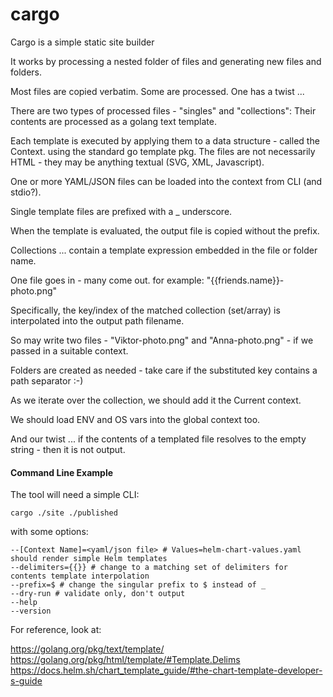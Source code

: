 # cargo
Cargo is a simple static site builder

It works by processing a nested folder of files and generating new files and folders.

Most files are copied verbatim. Some are processed. One has a twist ...

There are two types of processed files - "singles" and "collections": Their contents are processed as a golang text template.

Each template is executed by applying them to a data structure - called the Context. using the standard go template pkg. The files are not necessarily HTML - they may be anything textual (SVG, XML, Javascript).

One or more YAML/JSON files can be loaded into the context from CLI (and stdio?).

Single template files are prefixed with a _ underscore.

When the template is evaluated, the output file is copied without the prefix.

Collections ... contain a template expression embedded in the file or folder name.

One file goes in - many come out. for example: "{{friends.name}}-photo.png"

Specifically, the key/index of the matched collection (set/array) is interpolated into the output path filename.

So may write two files - "Viktor-photo.png" and "Anna-photo.png" - if we passed in a suitable context.

Folders are created as needed - take care if the substituted key contains a path separator :-)

As we iterate over the collection, we should add it the Current context.

We should load ENV and OS vars into the global context too.

And our twist ... if the contents of a templated file resolves to the empty string - then it is not output.

#### Command Line Example

The tool will need a simple CLI:

```
cargo ./site ./published
```

with some options:
```
--[Context Name]=<yaml/json file> # Values=helm-chart-values.yaml should render simple Helm templates
--delimiters={{}} # change to a matching set of delimiters for contents template interpolation
--prefix=$ # change the singular prefix to $ instead of _
--dry-run # validate only, don't output
--help
--version
```
For reference, look at:

https://golang.org/pkg/text/template/
https://golang.org/pkg/html/template/#Template.Delims
https://docs.helm.sh/chart_template_guide/#the-chart-template-developer-s-guide

